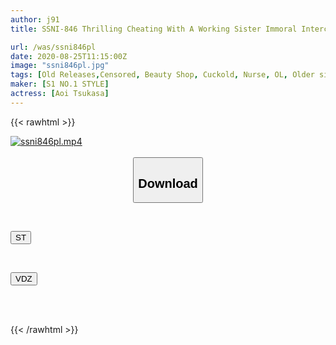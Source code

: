 ```yaml
---
author: j91
title: SSNI-846 Thrilling Cheating With A Working Sister Immoral Intercourse Full Of Brain Juice In The Absence Of A Partner × 5 Tsukasa Aoi

url: /was/ssni846pl
date: 2020-08-25T11:15:00Z
image: "ssni846pl.jpg"
tags: [Old Releases,Censored, Beauty Shop, Cuckold, Nurse, OL, Older sister, Risky Mosaic, Solowork]
maker: [S1 NO.1 STYLE]
actress: [Aoi Tsukasa]
---
```



{{< rawhtml >}}

<div class="video" data-videoid="1Pj7rqMrWoTewmG">
    <a href="javascript:;">
        <img src="/was/ssni846pl/ssni846pl.jpg" width="WIDTH" height="HEIGHT" alt="ssni846pl.mp4" loading="lazy">
    </a>
</div>

<script type="text/javascript" src="https://j91.asia/asset/on-demand-st.js"></script>

<br>
  <link rel="stylesheet" href="https://j91.asia/asset/bs5.css">
  
  <center>
  <button class="btn btn-primary" type="button" data-bs-toggle="collapse" data-bs-target=".multi-collapse" aria-expanded="false" aria-controls="multiCollapseExample1 multiCollapseExample2"><h2>Download</h2></button></center>
</p>
<div class="row">
  <div class="col">
    <div class="collapse multi-collapse" id="multiCollapseExample1">
      <div class="card card-body">
	      	      <br>
<div class="buttons">  
<p><a href="https://streamtape.to/v/1Pj7rqMrWoTewmG" target="_blank"><button class="btn-hover color-3"><i class="fa fa-download"></i> ST</button></a></p></div>
    </div>
  </div>
</div>
  <div class="col">
    <div class="collapse multi-collapse" id="multiCollapseExample2">
      <div class="card card-body">
	      <br>
<div class="buttons">
<p><a href="https://vidoza.net/nzyn9mie0afy" target="_blank"><button class="btn-hover color-1"><i class="fa fa-download"></i> VDZ</button></a></p></div>
<br><br>
      </div>
    </div>
  </div>
</div>

{{< /rawhtml >}}